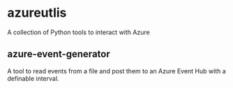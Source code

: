 # azureutlis
A collection of Python tools to interact with Azure

## azure-event-generator
A tool to read events from a file and post them to an Azure Event Hub with a definable interval.
